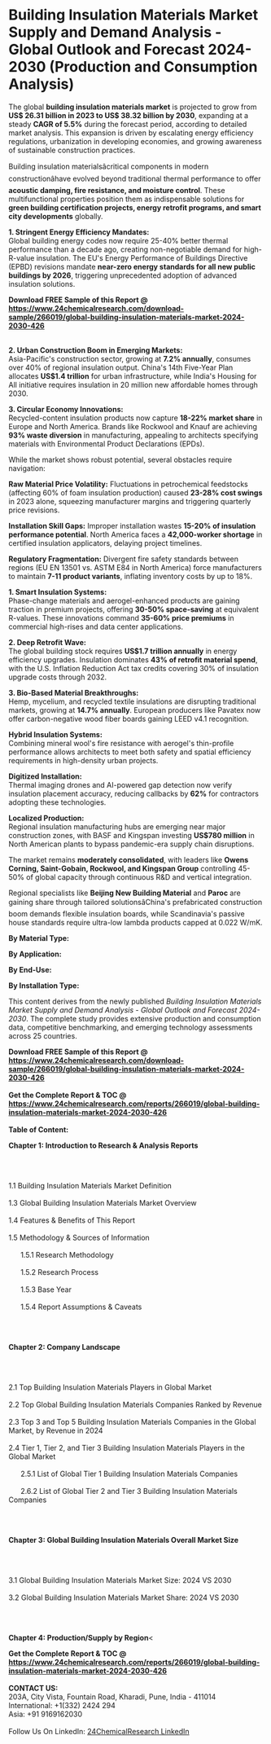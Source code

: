 <h1>Building Insulation Materials Market Supply and Demand Analysis - Global Outlook and Forecast 2024-2030 (Production and Consumption Analysis)</h1><p>The global <strong>building insulation materials market</strong> is projected to grow from <strong>US$ 26.31 billion in 2023 to US$ 38.32 billion by 2030</strong>, expanding at a steady <strong>CAGR of 5.5%</strong> during the forecast period, according to detailed market analysis. This expansion is driven by escalating energy efficiency regulations, urbanization in developing economies, and growing awareness of sustainable construction practices.</p><p>Building insulation materialsâcritical components in modern constructionâhave evolved beyond traditional thermal performance to offer <strong>acoustic damping, fire resistance, and moisture control</strong>. These multifunctional properties position them as indispensable solutions for <strong>green building certification projects, energy retrofit programs, and smart city developments</strong> globally.</p><p><strong>1. Stringent Energy Efficiency Mandates:</strong><br>
Global building energy codes now require 25-40% better thermal performance than a decade ago, creating non-negotiable demand for high-R-value insulation. The EU's Energy Performance of Buildings Directive (EPBD) revisions mandate <strong>near-zero energy standards for all new public buildings by 2026</strong>, triggering unprecedented adoption of advanced insulation solutions.</p><div><b>Download FREE Sample of this Report @ 
            <a href="https://www.24chemicalresearch.com/download-sample/266019/global-building-insulation-materials-market-2024-2030-426">
            https://www.24chemicalresearch.com/download-sample/266019/global-building-insulation-materials-market-2024-2030-426</a></b></div><br><p><strong>2. Urban Construction Boom in Emerging Markets:</strong><br>
Asia-Pacific's construction sector, growing at <strong>7.2% annually</strong>, consumes over 40% of regional insulation output. China's 14th Five-Year Plan allocates <strong>US$1.4 trillion</strong> for urban infrastructure, while India's Housing for All initiative requires insulation in 20 million new affordable homes through 2030.</p><p><strong>3. Circular Economy Innovations:</strong><br>
Recycled-content insulation products now capture <strong>18-22% market share</strong> in Europe and North America. Brands like Rockwool and Knauf are achieving <strong>93% waste diversion</strong> in manufacturing, appealing to architects specifying materials with Environmental Product Declarations (EPDs).</p><p>While the market shows robust potential, several obstacles require navigation:</p><p><strong>Raw Material Price Volatility:</strong> Fluctuations in petrochemical feedstocks (affecting 60% of foam insulation production) caused <strong>23-28% cost swings</strong> in 2023 alone, squeezing manufacturer margins and triggering quarterly price revisions.</p><p><strong>Installation Skill Gaps:</strong> Improper installation wastes <strong>15-20% of insulation performance potential</strong>. North America faces a <strong>42,000-worker shortage</strong> in certified insulation applicators, delaying project timelines.</p><p><strong>Regulatory Fragmentation:</strong> Divergent fire safety standards between regions (EU EN 13501 vs. ASTM E84 in North America) force manufacturers to maintain <strong>7-11 product variants</strong>, inflating inventory costs by up to 18%.</p><p><strong>1. Smart Insulation Systems:</strong><br>
Phase-change materials and aerogel-enhanced products are gaining traction in premium projects, offering <strong>30-50% space-saving</strong> at equivalent R-values. These innovations command <strong>35-60% price premiums</strong> in commercial high-rises and data center applications.</p><p><strong>2. Deep Retrofit Wave:</strong><br>
The global building stock requires <strong>US$1.7 trillion annually</strong> in energy efficiency upgrades. Insulation dominates <strong>43% of retrofit material spend</strong>, with the U.S. Inflation Reduction Act tax credits covering 30% of insulation upgrade costs through 2032.</p><p><strong>3. Bio-Based Material Breakthroughs:</strong><br>
Hemp, mycelium, and recycled textile insulations are disrupting traditional markets, growing at <strong>14.7% annually</strong>. European producers like Pavatex now offer carbon-negative wood fiber boards gaining LEED v4.1 recognition.</p><p><strong>Hybrid Insulation Systems:</strong><br>
	Combining mineral wool's fire resistance with aerogel's thin-profile performance allows architects to meet both safety and spatial efficiency requirements in high-density urban projects.</p><p><strong>Digitized Installation:</strong><br>
	Thermal imaging drones and AI-powered gap detection now verify insulation placement accuracy, reducing callbacks by <strong>62%</strong> for contractors adopting these technologies.</p><p><strong>Localized Production:</strong><br>
	Regional insulation manufacturing hubs are emerging near major construction zones, with BASF and Kingspan investing <strong>US$780 million</strong> in North American plants to bypass pandemic-era supply chain disruptions.</p><p>The market remains <strong>moderately consolidated</strong>, with leaders like <strong>Owens Corning, Saint-Gobain, Rockwool, and Kingspan Group</strong> controlling 45-50% of global capacity through continuous R&amp;D and vertical integration.</p><p>Regional specialists like <strong>Beijing New Building Material</strong> and <strong>Paroc</strong> are gaining share through tailored solutionsâChina's prefabricated construction boom demands flexible insulation boards, while Scandinavia's passive house standards require ultra-low lambda products capped at 0.022 W/mK.</p><p><strong>By Material Type:</strong></p><p><strong>By Application:</strong></p><p><strong>By End-Use:</strong></p><p><strong>By Installation Type:</strong></p><p>This content derives from the newly published <em>Building Insulation Materials Market Supply and Demand Analysis - Global Outlook and Forecast 2024-2030</em>. The complete study provides extensive production and consumption data, competitive benchmarking, and emerging technology assessments across 25 countries.</p><div><b>Download FREE Sample of this Report @ 
            <a href="https://www.24chemicalresearch.com/download-sample/266019/global-building-insulation-materials-market-2024-2030-426">
            https://www.24chemicalresearch.com/download-sample/266019/global-building-insulation-materials-market-2024-2030-426</a></b></div><br><div><b>Get the Complete Report & TOC @ 
            <a href="https://www.24chemicalresearch.com/reports/266019/global-building-insulation-materials-market-2024-2030-426">
            https://www.24chemicalresearch.com/reports/266019/global-building-insulation-materials-market-2024-2030-426</a></b></div><br>
            <b>Table of Content:</b><p><p><strong>Chapter 1: Introduction to Research &amp; Analysis Reports</strong></p><br />
<br />
<p>1.1 Building Insulation Materials  Market Definition<br /><br />
1.3 Global Building Insulation Materials  Market Overview<br /><br />
1.4 Features &amp; Benefits of This Report<br /><br />
1.5 Methodology &amp; Sources of Information<br /><br />
&nbsp;&nbsp;&nbsp;&nbsp;&nbsp; 1.5.1 Research Methodology<br /><br />
&nbsp;&nbsp;&nbsp;&nbsp;&nbsp; 1.5.2 Research Process<br /><br />
&nbsp;&nbsp;&nbsp;&nbsp;&nbsp; 1.5.3 Base Year<br /><br />
&nbsp;&nbsp;&nbsp;&nbsp;&nbsp; 1.5.4 Report Assumptions &amp; Caveats</p><br />
<br />
<p><strong>Chapter 2: Company Landscape</strong></p><br />
<br />
<p>2.1 Top Building Insulation Materials  Players in Global Market<br /><br />
2.2 Top Global Building Insulation Materials  Companies Ranked by Revenue<br /><br />
2.3 Top 3 and Top 5 Building Insulation Materials  Companies in the Global Market, by Revenue in 2024<br /><br />
2.4 Tier 1, Tier 2, and Tier 3 Building Insulation Materials  Players in the Global Market<br /><br />
&nbsp;&nbsp;&nbsp;&nbsp;&nbsp; 2.5.1 List of Global Tier 1 Building Insulation Materials  Companies<br /><br />
&nbsp;&nbsp;&nbsp;&nbsp;&nbsp; 2.6.2 List of Global Tier 2 and Tier 3 Building Insulation Materials  Companies</p><br />
<br />
<p><strong>Chapter 3: Global Building Insulation Materials  Overall Market Size</strong></p><br />
<br />
<p>3.1 Global Building Insulation Materials  Market Size: 2024 VS 2030<br /><br />
3.2 Global Building Insulation Materials  Market Share: 2024 VS 2030</p><br />
<br />
<p><strong>Chapter 4: Production/Supply by Region</strong><</p><div><b>Get the Complete Report & TOC @ 
            <a href="https://www.24chemicalresearch.com/reports/266019/global-building-insulation-materials-market-2024-2030-426">
            https://www.24chemicalresearch.com/reports/266019/global-building-insulation-materials-market-2024-2030-426</a></b></div><br><b>CONTACT US:</b><br>
            203A, City Vista, Fountain Road, Kharadi, Pune, India - 411014<br>
            International: +1(332) 2424 294<br>
            Asia: +91 9169162030 <br><br>
            Follow Us On LinkedIn: <a href="https://www.linkedin.com/company/24chemicalresearch/">24ChemicalResearch LinkedIn</a>